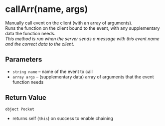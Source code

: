 # callArr(name, args)
Manually call event on the client (with an array of arguments).  
Runs the function on the client bound to the event, with any supplementary data the function needs.  
*This method is run when the server sends a message with this event name and the correct data to the client.*

## Parameters
  - `string name` – name of the event to call
  - `array args` – (supplementary data) array of arguments that the event function needs

## Return Value
`object Pocket`
  - returns self (`this`) on success to enable chaining
